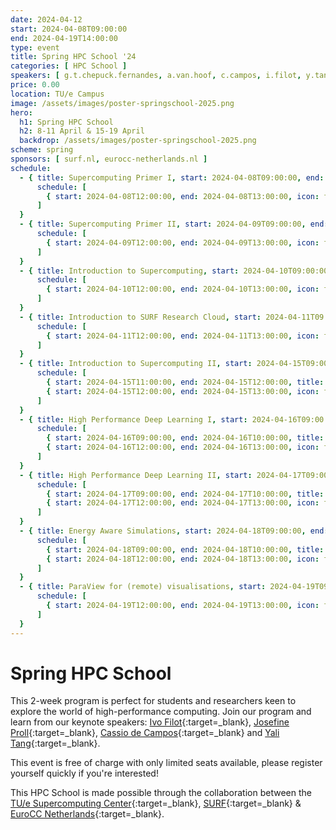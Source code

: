 ```yaml
---
date: 2024-04-12
start: 2024-04-08T09:00:00
end: 2024-04-19T14:00:00
type: event
title: Spring HPC School '24
categories: [ HPC School ]
speakers: [ g.t.chepuck.fernandes, a.van.hoof, c.campos, i.filot, y.tang, j.proll ]
price: 0.00
location: TU/e Campus
image: /assets/images/poster-springschool-2025.png
hero:
  h1: Spring HPC School
  h2: 8-11 April & 15-19 April
  backdrop: /assets/images/poster-springschool-2025.png
scheme: spring
sponsors: [ surf.nl, eurocc-netherlands.nl ]
schedule:
  - { title: Supercomputing Primer I, start: 2024-04-08T09:00:00, end: 2024-04-08T14:00:00, location: Neuron 0.246, speakers: [ g.t.chepuck.fernandes, a.van.hoof ],
      schedule: [
        { start: 2024-04-08T12:00:00, end: 2024-04-08T13:00:00, icon: food-fork-drink, title: Lunch },
      ]
  }
  - { title: Supercomputing Primer II, start: 2024-04-09T09:00:00, end: 2024-04-09T14:00:00, location: Neuron 0.262, speakers: [ g.t.chepuck.fernandes, a.van.hoof ],
      schedule: [
        { start: 2024-04-09T12:00:00, end: 2024-04-09T13:00:00, icon: food-fork-drink, title: Lunch },
      ]
  }
  - { title: Introduction to Supercomputing, start: 2024-04-10T09:00:00, end: 2024-04-10T14:00:00, location: Neuron 0.262,
      schedule: [
        { start: 2024-04-10T12:00:00, end: 2024-04-10T13:00:00, icon: food-fork-drink, title: Lunch },
      ]
  }
  - { title: Introduction to SURF Research Cloud, start: 2024-04-11T09:00:00, end: 2024-04-11T14:00:00, location: Neuron 0.262,
      schedule: [
        { start: 2024-04-11T12:00:00, end: 2024-04-11T13:00:00, icon: food-fork-drink, title: Lunch },
      ]
  }
  - { title: Introduction to Supercomputing II, start: 2024-04-15T09:00:00, end: 2024-04-15T14:00:00, location: Neuron 0.266,
      schedule: [
        { start: 2024-04-15T11:00:00, end: 2024-04-15T12:00:00, title: "Keynote: Josefine Proll", speakers: [ j.proll ] },
        { start: 2024-04-15T12:00:00, end: 2024-04-15T13:00:00, icon: food-fork-drink, title: Lunch },
      ]
  }
  - { title: High Performance Deep Learning I, start: 2024-04-16T09:00:00, end: 2024-04-16T14:00:00, location: Luna 1.056,
      schedule: [
        { start: 2024-04-16T09:00:00, end: 2024-04-16T10:00:00, title: "Keynote: Ivo Filot", speakers: [ i.filot ] },
        { start: 2024-04-16T12:00:00, end: 2024-04-16T13:00:00, icon: food-fork-drink, title: Lunch },
      ]
  }
  - { title: High Performance Deep Learning II, start: 2024-04-17T09:00:00, end: 2024-04-17T14:00:00, location: Neuron 0.262,
      schedule: [
        { start: 2024-04-17T09:00:00, end: 2024-04-17T10:00:00, title: "Keynote: Cassio De Campos", speakers: [ c.campos ] },
        { start: 2024-04-17T12:00:00, end: 2024-04-17T13:00:00, icon: food-fork-drink, title: Lunch },
      ]
  }
  - { title: Energy Aware Simulations, start: 2024-04-18T09:00:00, end: 2024-04-18T14:00:00, location: Neuron 0.262,
      schedule: [
        { start: 2024-04-18T09:00:00, end: 2024-04-18T10:00:00, title: "Keynote: Yali Tang", speakers: [ y.tang ] },
        { start: 2024-04-18T12:00:00, end: 2024-04-18T13:00:00, icon: food-fork-drink, title: Lunch },
      ]
  }
  - { title: ParaView for (remote) visualisations, start: 2024-04-19T09:00:00, end: 2024-04-19T14:00:00, location: Neuron 0.266,
      schedule: [
        { start: 2024-04-19T12:00:00, end: 2024-04-19T13:00:00, icon: food-fork-drink, title: Lunch },
      ]
  }
---
```


# Spring HPC School

This 2-week program is perfect for students and researchers keen to explore the world of high-performance computing. Join our program and learn from our keynote speakers: [Ivo Filot](https://www.tue.nl/en/research/researchers/ivo-filot/){:target=_blank}, [Josefine Proll](https://www.tue.nl/en/research/researchers/josefine-proll/){:target=_blank}, [Cassio de Campos](https://www.tue.nl/en/research/researchers/cassio-de-campos/){:target=_blank} and [Yali Tang](https://www.tue.nl/en/research/researchers/yali-tang/){:target=_blank}.

<!-- more -->

This event is free of charge with only limited seats available, please register yourself quickly if you're interested! 

This HPC School is made possible through the collaboration between the [TU/e Supercomputing Center](https://www.linkedin.com/in/supercomputing/){:target=_blank}, [SURF](https://www.surf.nl){:target=_blank} & [EuroCC Netherlands](https://eurocc-netherlands.nl/nl/){:target=_blank}.
